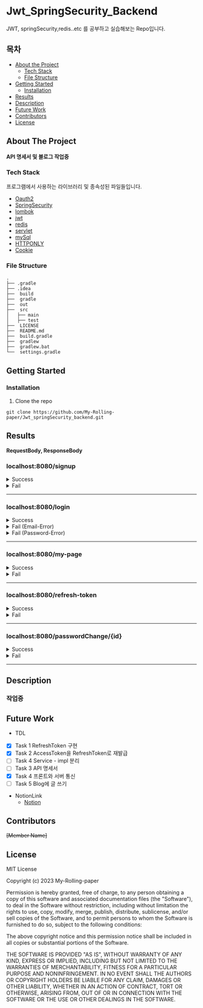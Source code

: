 

# Jwt_SpringSecurity_Backend
JWT, springSecurity,redis..etc 를 공부하고 실습해보는 Repo입니다.


<!-- TABLE OF CONTENTS -->
## 목차

* [About the Project](#about-the-project)
  * [Tech Stack](#tech-stack)
  * [File Structure](#file-structure)
* [Getting Started](#getting-started)
  * [Installation](#installation)
* [Results](#results)
* [Description](#description)
* [Future Work](#future-work)
* [Contributors](#contributors)
* [License](#license)


<!-- ABOUT THE PROJECT -->
## About The Project
**API 명세서 및 블로그 작업중**

### Tech Stack
프로그램에서 사용하는 라이브러리 및 종속성된 파일들입니다. 
* [Oauth2](https://oauth.net/2/)
* [SpringSecurity](https://docs.spring.io/spring-security/reference/index.html)
* [lombok](https://projectlombok.org/setup/)
* [jwt](https://jwt.io/)
* [redis](https://redis.io/) 
* [servlet](https://www.ros.org/) 
* [mySql](https://www.mysql.com/)
* [HTTPONLY](https://developer.mozilla.org/ko/docs/Web/HTTP/Cookies)
* [Cookie](https://docs.spring.io/spring-boot/docs/current/reference/htmlsingle/#boot-features-web-cookies)

### File Structure
    .
    ├── .gradle                
    ├── .idea                  
    ├──  build
    ├──  gradle    
    ├──  out                   
    ├──  src                   
    │   ├── main                
    │   ├── test   
    ├──  LICENSE  
    ├──  README.md             
    ├──  build.gradle           
    ├──  gradlew               
    ├──  gradlew.bat         
    └──  settings.gradle     
    

<!-- GETTING STARTED -->
## Getting Started

### Installation
1. Clone the repo
```
git clone https://github.com/My-Rolling-paper/Jwt_springSecurity_backend.git
```

<!-- RESULTS -->
## Results
**RequestBody, ResponseBody** 
### localhost:8080/signup

<details>
    <summary> Success </summary>
 
**RequestBody**
```
{
    "email":"kevin0928@naver.com",
    "name" : "kevin",
    "password" : "1234"
}
```
**ResponseBody**
```
{
    "code": 200,
    "message": "회원 가입 성공",
    "data": {
        "id": 1,
        "name": "kevin",
        "email": "kevin0928@naver.com",
        "roles": [
            "ROLE_USER"
        ],
        "enabled": true,
        "password": "$2a$10$ZDBOfnZBgF4CgAtL8bnEeONjc.WuXoCs86oPGN2SlB/Sa0FKLWFXK",
        "username": "kevin0928@naver.com",
        "authorities": [
            {
                "authority": "ROLE_USER"
            }
        ],
        "accountNonLocked": true,
        "accountNonExpired": true,
        "credentialsNonExpired": true
    }
}
```
</details>


<details>
    <summary> Fail </summary>
 
**RequestBody**
```
{
    "email":"kevin0928@naver.com", -> 중복된 이메일 
    "name" : "kevin",
    "password" : "1234"
}
```
**ResponseBody**
```
{
    "code": 400,
    "message": "이미 사용 중인 이메일입니다.",
    "data": null
}
```
</details>

---
### localhost:8080/login

<details>
    <summary> Success </summary>
 
**RequestBody**
```
{
    "email":"kevin0928@naver.com",
    "password" : "1234"
}
```
**ResponseBody**
 ## header
 ```
refreshToken=eyJhbGciOiJIUzI1NiJ9.eyJzdWIiOiJrZXZpbjA5MjhAbmF2ZXIuY29tIiwicm9sZXMiOlsiUk9MRV9VU0VSIl0sIkFVVEhPUklUSUVTX0tFWSI6WyJST0xFX1VTRVIiXSwiaWF0IjoxNjg0MzE4ODk2LCJleHAiOjE2ODQ1MzQ4OTZ9.9j4sQY7XtQgtm45gWbgpsHFxqTeKZAQVwTqpplbWhkA; Path=/; Max-Age=3600000; Expires=Wed, 28 Jun 2023 02:21:37 GMT; Secure; HttpOnly
 ```
 ## body
```
{
    "code": 200,
    "message": "로그인 성공",
    "token": "eyJhbGciOiJIUzI1NiJ9.eyJzdWIiOiJrZXZpbjA5MjhAbmF2ZXIuY29tIiwicm9sZXMiOlsiUk9MRV9VU0VSIl0sIkFVVEhPUklUSUVTX0tFWSI6WyJST0xFX1VTRVIiXSwiaWF0IjoxNjg0MzIyODQ4LCJleHAiOjE2ODQzMjY0NDh9.sQoCaB-Mt8B0nuIs9ySVXax4y_LjPUmHgiuOUrnAJPc",
    "expireTimeMs": 1684326448397 // 현재시간 + expiredTime(1시간)
}
```
</details>


<details>
    <summary> Fail (Email-Error) </summary>
 
**RequestBody**
```
{
    "email":"kevin0928@nver.com", -> 틀린 이메일
    "password" : "1234"
}
```
**ResponseBody**
```
{
    "code": 400,
    "message": "이메일을 잘못 입력하셨습니다.",
    "token": null
}
```
</details>

<details>
    <summary> Fail (Password-Error) </summary>
 
**RequestBody**
```
{
    "email":"kevin0928@nver.com", 
    "password" : "1234" -> 틀린 비밀번호 
}
```
**ResponseBody**
```
{
    "code": 400,
    "message": "비밀번호를 잘못 입력하셨습니다.",
    "token": null
}
```
</details>

---
### localhost:8080/my-page

<details>
    <summary> Success </summary>
 
**Authentication HttpServletRequest**

**ResponseBody**
```
{
    "code": 200,
    "message": "회원 인증 성공",
    "token": "eyJhbGciOiJIUzI1NiJ9.eyJzdWIiOiJrZXZpbjA5MjhAbmF2ZXIuY29tIiwicm9sZXMiOlsiUk9MRV9VU0VSIl0sIkFVVEhPUklUSUVTX0tFWSI6WyJST0xFX1VTRVIiXSwiaWF0IjoxNjg0MzA4OTQzLCJleHAiOjE2ODQzMTI1NDN9.j7kc9oXi87ET4yH9X2pmOhSwIMu391S3zmYE3e7T-qU"
}
```
</details>

<details>
    <summary> Fail </summary>
 
**Non-authentication HttpServletRequest**

**ResponseBody**
```
{
    "code": 401,
    "message": "회원 인증 실패",
    "token": null
}
```
</details>

---
### localhost:8080/refresh-token

<details>
    <summary> Success </summary>
 
**member has a refresh token**

**RequestBody**
```
{

    "refreshToken":"eyJhbGciOiJIUzI1NiJ9.eyJzdWIiOiJrZXZpbjA5MjhAbmF2ZXIuY29tIiwicm9sZXMiOlsiUk9MRV9VU0VSIl0sIkFVVEhPUklUSUVTX0tFWSI6WyJST0xFX1VTRVIiXSwiaWF0IjoxNjg0MzA5MzY5LCJleHAiOjE2ODQ1MjUzNjl9.g34oe9qIMlU-mA4Obosr2LioezBwoKXMc9OPhM00GpM"
}
```
**ResponseBody**
```
{
    "code": 200,
    "message": "토큰 재발급 성공",
    "token": "eyJhbGciOiJIUzI1NiJ9.eyJzdWIiOiJrZXZpbjA5MjhAbmF2ZXIuY29tIiwicm9sZXMiOlsiUk9MRV9VU0VSIl0sIkFVVEhPUklUSUVTX0tFWSI6WyJST0xFX1VTRVIiXSwiaWF0IjoxNjg0MzIzNDgzLCJleHAiOjE2ODQzMjcwODN9.Ue78s-G6XOcw7Djodd0pNtsDsCGEmH58bc0em39TFiE",
    "expireTimeMs": 1684327083420
}
```
</details>

<details>
    <summary> Fail </summary>
 
**Member does not have a refresh token**

**RequestBody**
```
{

    "refreshToken":""
}
```
**ResponseBody**
```
{
    "timestamp": "2023-05-17T07:47:39.382+00:00",
    "status": 500,
    "error": "Internal Server Error",
    "path": "/refresh-token"
}
```
</details>

---
### localhost:8080/passwordChange/{id}

<details>
    <summary> Success </summary>

**RequestBody**
```
{
    "currentPassword" : "124",
    "newPassword" : "1234"
}
```
**ResponseBody**
```
{
    "code": 200,
    "message": "비밀번호 변경 완료",
    "data": "124"
}
```
</details>

<details>
    <summary> Fail </summary>


**Wrong Password**

**RequestBody**
```
{
    "currentPassword" : "123", -> 틀린 비밀번호
    "newPassword" : "1234"
}
```
**ResponseBody**
```
{
    "code": 600,
    "message": "비밀번호를 잘못 입력하셨습니다.",
    "data": null
}
```

**Enter the same password twice**

**RequestBody**
```
{
    "email":"kevin0928@nver.com", -> 틀린 이메일
    "password" : "1234"
}
```
**ResponseBody**
```
{
    "currentPassword" : "1234", // 똑같은 비밀번호
    "newPassword" : "1234"
}
```
</details>

---
<!-- Description -->
## Description
### 작업중

<!-- FUTURE WORK -->
## Future Work
* TDL
- [x] Task 1 RefreshToken 구현
- [x] Task 2 AccessToken을 RefreshToken로 재발급
- [ ] Task 4 Service - impl 분리
- [ ] Task 3 API 명세서
- [x] Task 4 프론트와 서버 통신
- [ ] Task 5 Blog에 글 쓰기

* NotionLink
   * [Notion](https://shining-fish-553.notion.site/Checklist-to-finish-off-5b5197d4b9e140058c6e4b84df71af78)


<!-- CONTRIBUTORS -->
## Contributors
~~[Member Name]~~




<!-- LICENSE -->
## License
MIT License

Copyright (c) 2023 My-Rolling-paper

Permission is hereby granted, free of charge, to any person obtaining a copy
of this software and associated documentation files (the "Software"), to deal
in the Software without restriction, including without limitation the rights
to use, copy, modify, merge, publish, distribute, sublicense, and/or sell
copies of the Software, and to permit persons to whom the Software is
furnished to do so, subject to the following conditions:

The above copyright notice and this permission notice shall be included in all
copies or substantial portions of the Software.

THE SOFTWARE IS PROVIDED "AS IS", WITHOUT WARRANTY OF ANY KIND, EXPRESS OR
IMPLIED, INCLUDING BUT NOT LIMITED TO THE WARRANTIES OF MERCHANTABILITY,
FITNESS FOR A PARTICULAR PURPOSE AND NONINFRINGEMENT. IN NO EVENT SHALL THE
AUTHORS OR COPYRIGHT HOLDERS BE LIABLE FOR ANY CLAIM, DAMAGES OR OTHER
LIABILITY, WHETHER IN AN ACTION OF CONTRACT, TORT OR OTHERWISE, ARISING FROM,
OUT OF OR IN CONNECTION WITH THE SOFTWARE OR THE USE OR OTHER DEALINGS IN THE
SOFTWARE.
